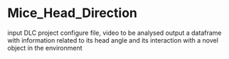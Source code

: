 # Mice_Head_Direction
input DLC project configure file, video to be analysed 
output a dataframe with information related to its head angle and its interaction with a novel object in the environment 
